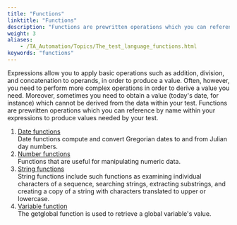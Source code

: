 ```yaml
--- 
title: "Functions"
linktitle: "Functions"
description: "Functions are prewritten operations which you can reference by name within your expressions to produce values needed by your test."
weight: 3
aliases: 
    - /TA_Automation/Topics/The_test_language_functions.html
keywords: "functions"
---
```


Expressions allow you to apply basic operations such as addition, division, and concatenation to operands, in order to produce a value. Often, however, you need to perform more complex operations in order to derive a value you need. Moreover, sometimes you need to obtain a value \(today's date, for instance\) which cannot be derived from the data within your test. Functions are prewritten operations which you can reference by name within your expressions to produce values needed by your test.

1.  [Date functions](/automation-guide/action-based-testing-language/the-test-language/functions/date-functions/)  
Date functions compute and convert Gregorian dates to and from Julian day numbers.
2.  [Number functions](/automation-guide/action-based-testing-language/the-test-language/functions/number-functions/)  
Functions that are useful for manipulating numeric data.
3.  [String functions](/automation-guide/action-based-testing-language/the-test-language/functions/string-functions/)  
String functions include such functions as examining individual characters of a sequence, searching strings, extracting substrings, and creating a copy of a string with characters translated to upper or lowercase.
4.  [Variable function](/automation-guide/action-based-testing-language/the-test-language/functions/variable-function/)  
The getglobal function is used to retrieve a global variable's value.




